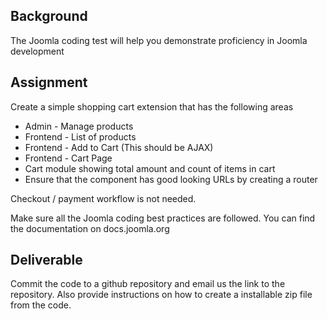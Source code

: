 ## Background
The Joomla coding test will help you demonstrate proficiency in Joomla development

## Assignment
Create a simple shopping cart extension that has the following areas
- Admin - Manage products
- Frontend - List of products
- Frontend - Add to Cart (This should be AJAX)
- Frontend - Cart Page
- Cart module showing total amount and count of items in cart
- Ensure that the component has good looking URLs by creating a router

Checkout / payment workflow is not needed. 

Make sure all the Joomla coding best practices are followed. You can find the documentation on docs.joomla.org

## Deliverable
Commit the code to a github repository and email us the link to the repository. Also provide instructions on how to create a installable zip file from the code. 
